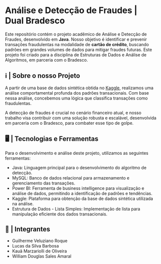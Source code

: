 # Análise e Detecção de Fraudes | Dual Bradesco
Este repositório contém o projeto acadêmico de Análise e Detecção de Fraudes, desenvolvido em **Java**. Nosso objetivo é identificar e prevenir transações fraudulentas na modalidade de **cartão de crédito**, buscando padrões em grandes volumes de dados para mitigar fraudes futuras. Este projeto foi criado para a disciplina de Estruturas de Dados e Análise de Algoritmos, em parceria com o Bradesco.
## ℹ️ |  Sobre o nosso Projeto
A partir de uma base de dados sintética obtida no [Kaggle](https://www.kaggle.com/datasets/dhanushnarayananr/credit-card-fraud), realizamos uma análise comportamental profunda dos padrões transacionais. Com base nessa análise, concebemos uma lógica que classifica transações como fraudulentas.

A detecção de fraudes é crucial no cenário financeiro atual, e nosso trabalho visa contribuir com uma solução robusta e escalável, desenvolvida em parceria com o Bradesco, para combater esse tipo de golpe.
## 🖥️ | Tecnologias e Ferramentas
Para o desenvolvimento e análise deste projeto, utilizamos as seguintes ferramentas:

- Java: Linguagem principal para o desenvolvimento do algoritmo de detecção.
- MySQL: Banco de dados relacional para armazenamento e gerenciamento das transações.
- Power BI: Ferramenta de business intelligence para visualização e análise de dados, permitindo a identificação de padrões e tendências.
- Kaggle: Plataforma para obtenção da base de dados sintética utilizada na análise.
- Estrutura de Dados - Lista Simples: Implementação de lista para manipulação eficiente dos dados transacionais.

 ## 👥 | Integrantes
   - Guilherme Veluziano Roque
   - Lucas da Silva Barbosa
   - Kauã Marzariolli de Oliveira
   - William Douglas Sales Amaral 
